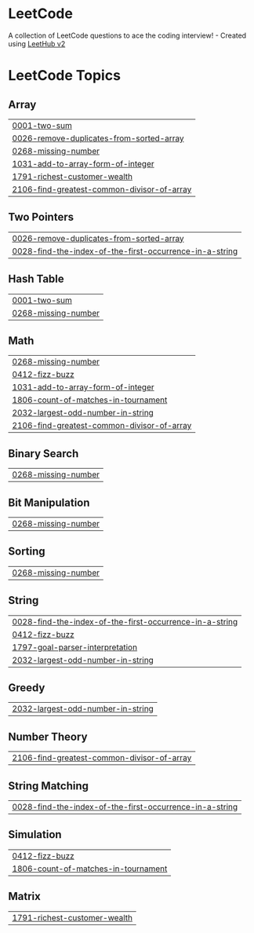 # LeetCode
A collection of LeetCode questions to ace the coding interview! - Created using [LeetHub v2](https://github.com/arunbhardwaj/LeetHub-2.0)

<!---LeetCode Topics Start-->
# LeetCode Topics
## Array
|  |
| ------- |
| [0001-two-sum](https://github.com/salmanfaris22/LeetCode/tree/master/0001-two-sum) |
| [0026-remove-duplicates-from-sorted-array](https://github.com/salmanfaris22/LeetCode/tree/master/0026-remove-duplicates-from-sorted-array) |
| [0268-missing-number](https://github.com/salmanfaris22/LeetCode/tree/master/0268-missing-number) |
| [1031-add-to-array-form-of-integer](https://github.com/salmanfaris22/LeetCode/tree/master/1031-add-to-array-form-of-integer) |
| [1791-richest-customer-wealth](https://github.com/salmanfaris22/LeetCode/tree/master/1791-richest-customer-wealth) |
| [2106-find-greatest-common-divisor-of-array](https://github.com/salmanfaris22/LeetCode/tree/master/2106-find-greatest-common-divisor-of-array) |
## Two Pointers
|  |
| ------- |
| [0026-remove-duplicates-from-sorted-array](https://github.com/salmanfaris22/LeetCode/tree/master/0026-remove-duplicates-from-sorted-array) |
| [0028-find-the-index-of-the-first-occurrence-in-a-string](https://github.com/salmanfaris22/LeetCode/tree/master/0028-find-the-index-of-the-first-occurrence-in-a-string) |
## Hash Table
|  |
| ------- |
| [0001-two-sum](https://github.com/salmanfaris22/LeetCode/tree/master/0001-two-sum) |
| [0268-missing-number](https://github.com/salmanfaris22/LeetCode/tree/master/0268-missing-number) |
## Math
|  |
| ------- |
| [0268-missing-number](https://github.com/salmanfaris22/LeetCode/tree/master/0268-missing-number) |
| [0412-fizz-buzz](https://github.com/salmanfaris22/LeetCode/tree/master/0412-fizz-buzz) |
| [1031-add-to-array-form-of-integer](https://github.com/salmanfaris22/LeetCode/tree/master/1031-add-to-array-form-of-integer) |
| [1806-count-of-matches-in-tournament](https://github.com/salmanfaris22/LeetCode/tree/master/1806-count-of-matches-in-tournament) |
| [2032-largest-odd-number-in-string](https://github.com/salmanfaris22/LeetCode/tree/master/2032-largest-odd-number-in-string) |
| [2106-find-greatest-common-divisor-of-array](https://github.com/salmanfaris22/LeetCode/tree/master/2106-find-greatest-common-divisor-of-array) |
## Binary Search
|  |
| ------- |
| [0268-missing-number](https://github.com/salmanfaris22/LeetCode/tree/master/0268-missing-number) |
## Bit Manipulation
|  |
| ------- |
| [0268-missing-number](https://github.com/salmanfaris22/LeetCode/tree/master/0268-missing-number) |
## Sorting
|  |
| ------- |
| [0268-missing-number](https://github.com/salmanfaris22/LeetCode/tree/master/0268-missing-number) |
## String
|  |
| ------- |
| [0028-find-the-index-of-the-first-occurrence-in-a-string](https://github.com/salmanfaris22/LeetCode/tree/master/0028-find-the-index-of-the-first-occurrence-in-a-string) |
| [0412-fizz-buzz](https://github.com/salmanfaris22/LeetCode/tree/master/0412-fizz-buzz) |
| [1797-goal-parser-interpretation](https://github.com/salmanfaris22/LeetCode/tree/master/1797-goal-parser-interpretation) |
| [2032-largest-odd-number-in-string](https://github.com/salmanfaris22/LeetCode/tree/master/2032-largest-odd-number-in-string) |
## Greedy
|  |
| ------- |
| [2032-largest-odd-number-in-string](https://github.com/salmanfaris22/LeetCode/tree/master/2032-largest-odd-number-in-string) |
## Number Theory
|  |
| ------- |
| [2106-find-greatest-common-divisor-of-array](https://github.com/salmanfaris22/LeetCode/tree/master/2106-find-greatest-common-divisor-of-array) |
## String Matching
|  |
| ------- |
| [0028-find-the-index-of-the-first-occurrence-in-a-string](https://github.com/salmanfaris22/LeetCode/tree/master/0028-find-the-index-of-the-first-occurrence-in-a-string) |
## Simulation
|  |
| ------- |
| [0412-fizz-buzz](https://github.com/salmanfaris22/LeetCode/tree/master/0412-fizz-buzz) |
| [1806-count-of-matches-in-tournament](https://github.com/salmanfaris22/LeetCode/tree/master/1806-count-of-matches-in-tournament) |
## Matrix
|  |
| ------- |
| [1791-richest-customer-wealth](https://github.com/salmanfaris22/LeetCode/tree/master/1791-richest-customer-wealth) |
<!---LeetCode Topics End-->
